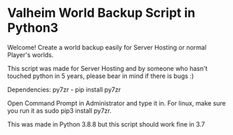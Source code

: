 # Valheim World Backup Script in Python3
Welcome!
Create a world backup easily for Server Hosting or normal Player's worlds.

This script was made for Server Hosting and by someone who hasn't touched python in 5 years, please bear in mind if there is bugs :)

Dependencies:
py7zr - pip install py7zr

Open Command Prompt in Administrator and type it in.
For linux, make sure you run it as sudo pip3 install py7zr.

This was made in Python 3.8.8 but this script should work fine in 3.7

